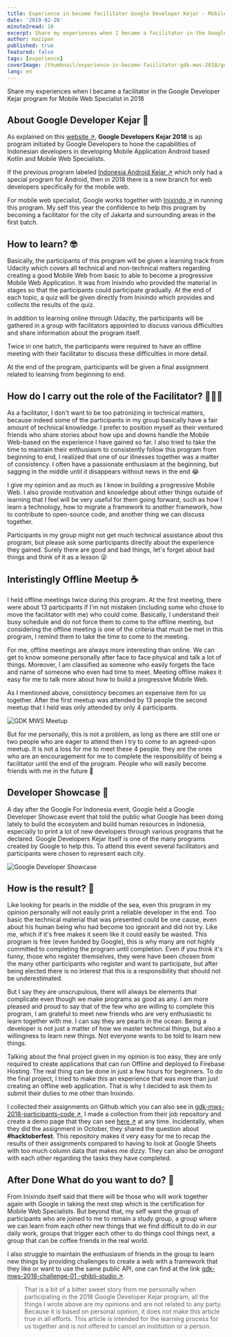 ```yaml
---
title: Experience in become facilitator Google Developer Kejar - Mobile Web Specialist 2018
date: '2019-02-26'
minute2read: 10
excerpt: Share my experiences when I became a facilitator in the Google Developer Kejar program for Mobile Web Specialist in 2018
author: mazipan
published: true
featured: false
tags: [experience]
coverImage: /thumbnail/experience-in-become-fasilitator-gdk-mws-2018/gdk-mws-dev-showcase.jpg
lang: en
---
```


Share my experiences when I became a facilitator in the Google Developer Kejar program for Mobile Web Specialist in 2018

## About Google Developer Kejar 🏃‍

As explained on this [website ↗️](https://events.withgoogle.com/googledeveloperskejar/), **Google Developers Kejar 2018** is ap program initiated by Google Developers to hone the capabilities of Indonesian developers in developing Mobile Application Android based Kotlin and Mobile Web Specialists.

If the previous program labeled [Indonesia Android Kejar ↗️](https://events.withgoogle.com/indonesiaandroidkejar/) which only had a special program for Android, then in 2018 there is a new branch for web developers specifically for the mobile web.

For mobile web specialist, Google works together with [Inixindo ↗️](https://inixindo.co.id/) in running this program. My self this year the confidence to help this program by becoming a facilitator for the city of Jakarta and surrounding areas in the first batch.

## How to learn? 🤓

Basically, the participants of this program will be given a learning track from Udacity which covers all technical and non-technical matters regarding creating a good Mobile Web from basic to able to become a progressive Mobile Web Application. It was from Inixindo who provided the material in stages so that the participants could participate gradually. At the end of each topic, a quiz will be given directly from Inixindo which provides and collects the results of the quiz.

In addition to learning online through Udacity, the participants will be gathered in a group with facilitators appointed to discuss various difficulties and share information about the program itself.

Twice in one batch, the participants were required to have an offline meeting with their facilitator to discuss these difficulties in more detail.

At the end of the program, participants will be given a final assignment related to learning from beginning to end.

## How do I carry out the role of the Facilitator? 👨‍👧‍👦

As a facilitator, I don't want to be too patronizing in technical matters, because indeed some of the participants in my group basically have a fair amount of technical knowledge. I prefer to position myself as their ventured friends who share stories about how ups and downs handle the Mobile Web-based on the experience I have gained so far. I also tried to take the time to maintain their enthusiasm to consistently follow this program from beginning to end, I realized that one of our illnesses together was a matter of consistency. I often have a passionate enthusiasm at the beginning, but sagging in the middle until it disappears without news in the end 😂

I give my opinion and as much as I know in building a progressive Mobile Web. I also provide motivation and knowledge about other things outside of learning that I feel will be very useful for them going forward, such as how I learn a technology, how to migrate a framework to another framework, how to contribute to open-source code, and another thing we can discuss together.

Participants in my group might not get much technical assistance about this program, but please ask some participants directly about the experience they gained. Surely there are good and bad things, let's forget about bad things and think of it as a lesson 😜

## Interistingly Offline Meetup ☕️

I held offline meetings twice during this program. At the first meeting, there were about 13 participants if I'm not mistaken (including some who chose to move the facilitator with me) who could come. Basically, I understand their busy schedule and do not force them to come to the offline meeting, but considering the offline meeting is one of the criteria that must be met in this program, I remind them to take the time to come to the meeting.

For me, offline meetings are always more interesting than online. We can get to know someone personally after face to face physical and talk a lot of things. Moreover, I am classified as someone who easily forgets the face and name of someone who even had time to meet. Meeting offline makes it easy for me to talk more about how to build a progressive Mobile Web.

As I mentioned above, consistency becomes an expensive item for us together. After the first meetup was attended by 13 people the second meetup that I held was only attended by only 4 participants.

![GDK MWS Meetup](/thumbnail/experience-in-become-fasilitator-gdk-mws-2018/gdk-mws-meetup.jpg)

But for me personally, this is not a problem, as long as there are still one or two people who are eager to attend then I try to come to an agreed-upon meetup. It is not a loss for me to meet these 4 people. they are the ones who are an encouragement for me to complete the responsibility of being a facilitator until the end of the program. People who will easily become friends with me in the future 🤩

## Developer Showcase 🌅

A day after the Google For Indonesia event, Google held a Google Developer Showcase event that told the public what Google has been doing lately to build the ecosystem and build human resources in Indonesia, especially to print a lot of new developers through various programs that he declared. Google Developers Kejar itself is one of the many programs created by Google to help this. To attend this event several facilitators and participants were chosen to represent each city.

![Google Developer Showcase](/thumbnail/experience-in-become-fasilitator-gdk-mws-2018/gdk-mws-dev-showcase.jpg)

## How is the result? 💎

Like looking for pearls in the middle of the sea, even this program in my opinion personally will not easily print a reliable developer in the end. Too basic the technical material that was presented could be one cause, even about his human being who had become too ignorant and did not try. Like me, which if it's free makes it seem like it could easily be wasted. This program is free (even funded by Google), this is why many are not highly committed to completing the program until completion. Even if you think it's funny, those who register themselves, they were have been chosen from the many other participants who register and want to participate, but after being elected there is no interest that this is a responsibility that should not be underestimated.

But I say they are unscrupulous, there will always be elements that complicate even though we make programs as good as any. I am more pleased and proud to say that of the few who are willing to complete this program, I am grateful to meet new friends who are very enthusiastic to learn together with me. I can say they are pearls in the ocean. Being a developer is not just a matter of how we master technical things, but also a willingness to learn new things. Not everyone wants to be told to learn new things.

Talking about the final project given in my opinion is too easy, they are only required to create applications that can run Offline and deployed to Firebase Hosting. The real thing can be done in just a few hours for beginners. To do the final project, I tried to make this an experience that was more than just creating an offline web application. That is why I decided to ask them to submit their duties to me other than Inixindo.

I collected their assignments on Github which you can also see in [gdk-mws-2018-participants-code ↗️](https://github.com/mazipan/gdk-mws-2018-participants-code), I made a collection from their job repository and create a demo page that they can see [here ↗️](https://mazipan.github.io/gdk-mws-2018-participants-code/) at any time. Incidentally, when they did the assignment in October, they shared the question about **#hacktoberfest**. This repository makes it very easy for me to recap the results of their assignments compared to having to look at Google Sheets with too much column data that makes me dizzy. They can also be _arrogant_ with each other regarding the tasks they have completed.

## After Done What do you want to do? 🎉

From Inixindo itself said that there will be those who will work together again with Google in taking the next step which is the certification for Mobile Web Specialists. But beyond that, my self want the group of participants who are joined to me to remain a study group, a group where we can learn from each other new things that we find difficult to do in our daily work, groups that trigger each other to do things cool things next, a group that can be coffee friends in the real world.

I also struggle to maintain the enthusiasm of friends in the group to learn new things by providing challenges to create a web with a framework that they like or want to use the same public API, one can find at the link [gdk-mws-2018-challenge-01 -ghibli-studio ↗️](https://github.com/mazipan/gdk-mws-2018-challenge-01-ghibli-studio).

> That is a bit of a bitter sweet story from me personally when participating in the 2018 Google Developer Kejar program, all the things I wrote above are my opinions and are not related to any party. Because it is based on personal opinion, it does not make this article true in all efforts. This article is intended for the learning process for us together and is not offered to cancel an institution or a person.


